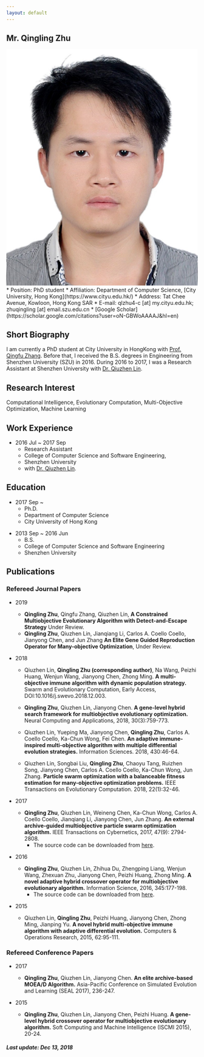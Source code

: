 ```yaml
---
layout: default
---
```


## Mr. Qingling Zhu
<img class="profile-picture" src="ling.png">
* Position: PhD student
* Affiliation:
Department of Computer Science, [City University, Hong Kong](https://www.cityu.edu.hk/)
* Address: Tat Chee Avenue, Kowloon, Hong Kong SAR
* E-mail: qlzhu4-c [at] my.cityu.edu.hk; zhuqingling [at] email.szu.edu.cn
* [Google Scholar](https://scholar.google.com/citations?user=oN-GBWoAAAAJ&hl=en)

## Short Biography

I am currently a PhD student at City University in HongKong with [Prof. Qingfu Zhang](http://www.cs.cityu.edu.hk/~qzhan7/index.html). Before that, I received the B.S. degrees in Engineering from Shenzhen University (SZU) in 2016. During 2016 to 2017, I was a Research Assistant at Shenzhen University with [Dr. Qiuzhen Lin](http://csse.szu.edu.cn/csse.szu.edu.cn/cn/people1bbd.html?30298).

## Research Interest

Computational Intelligence, Evolutionary Computation, Multi-Objective Optimization, Machine Learning

## Work Experience

* 2016 Jul ~ 2017 Sep
  * Research Assistant
  * College of Computer Science and Software Engineering,
  * Shenzhen University
  * with [Dr. Qiuzhen Lin](http://csse.szu.edu.cn/csse.szu.edu.cn/cn/people1bbd.html?30298).

## Education

* 2017 Sep ~
  * Ph.D.
  * Department of Computer Science
  * City University of Hong Kong
<!--  * Thesis: Many-Objective Evolutionary Optimization: Theory and Method (in Chinese) -->
* 2013 Sep ~ 2016 Jun
  * B.S.
  * College of Computer Science and Software Engineering
  * Shenzhen University

## Publications

### Refereed Journal Papers

* 2019
  * **Qingling Zhu**, Qingfu Zhang, Qiuzhen Lin, **A Constrained Multiobjective Evolutionary Algorithm with Detect-and-Escape Strategy** Under Review.
  * **Qingling Zhu**, Qiuzhen Lin, Jianqiang Li, Carlos A. Coello Coello, Jianyong Chen, and Jun Zhang **An Elite Gene Guided Reproduction Operator for Many-objective Optimization**, Under Review.
  
* 2018
  
  * Qiuzhen Lin, **Qingling Zhu (corresponding author)**, Na Wang, Peizhi Huang, Wenjun Wang, Jianyong Chen, Zhong Ming. **A multi-objective immune algorithm with dynamic population strategy.** Swarm and Evolutionary Computation, Early Access, DOI:10.1016/j.swevo.2018.12.003.
  
  * **Qingling Zhu**, Qiuzhen Lin, Jianyong Chen. **A gene-level hybrid search framework for multiobjective evolutionary optimization.** Neural Computing and Applications, 2018, 30(3):759-773.

  * Qiuzhen Lin, Yueping Ma, Jianyong Chen, **Qingling Zhu**,  Carlos A. Coello Coello, Ka-Chun Wong, Fei Chen. **An adaptive immune-inspired multi-objective algorithm with multiple differential evolution strategies.** Information Sciences. 2018, 430:46-64.
	
  * Qiuzhen Lin, Songbai Liu, **Qingling Zhu**, Chaoyu Tang, Ruizhen Song, Jianyong Chen, Carlos A. Coello Coello, Ka-Chun Wong, Jun Zhang. **Particle swarm optimization with a balanceable fitness estimation for many-objective optimization problems.** IEEE Transactions on Evolutionary Computation. 2018, 22(1):32-46.

* 2017

  * **Qingling Zhu**, Qiuzhen Lin, Weineng Chen, Ka-Chun Wong, Carlos A. Coello Coello, Jianqiang Li, Jianyong Chen, Jun Zhang. **An external archive-guided multiobjective particle swarm optimization algorithm.** IEEE Transactions on Cybernetics, 2017, 47(9): 2794-2808.
    * The source code can be downloaded from <a href="https://github.com/zhuqingling/AgMOPSO.git">here</a>.

* 2016

  * **Qingling Zhu**, Qiuzhen Lin, Zhihua Du, Zhengping Liang, Wenjun Wang, Zhexuan Zhu, Jianyong Chen, Peizhi Huang, Zhong Ming. **A novel adaptive hybrid crossover operator for multiobjective evolutionary algorithm.** Information Science, 2016, 345:177-198.
    * The source code can be downloaded from <a href="https://github.com/zhuqingling/ADE-MOIA.git">here</a>.

* 2015

  * Qiuzhen Lin, **Qingling Zhu**, Peizhi Huang, Jianyong Chen, Zhong Ming, Jianping Yu. **A novel hybrid multi-objective immune algorithm with adaptive differential evolution.** Computers & Operations Research, 2015, 62:95-111.

### Refereed Conference Papers

* 2017

  * **Qingling Zhu**, Qiuzhen Lin, Jianyong Chen.  **An elite archive-based MOEA/D Algorithm.** Asia-Pacific Conference on Simulated Evolution and Learning (SEAL 2017), 236-247.

* 2015
  
  * **Qingling Zhu**, Qiuzhen Lin, Jianyong Chen, Peizhi Huang. **A gene-level hybrid crossover operator for multiobjective evolutionary algorithm.** Soft Computing and Machine Intelligence (ISCMI 2015), 20-24.

##### Last update: Dec 13, 2018
